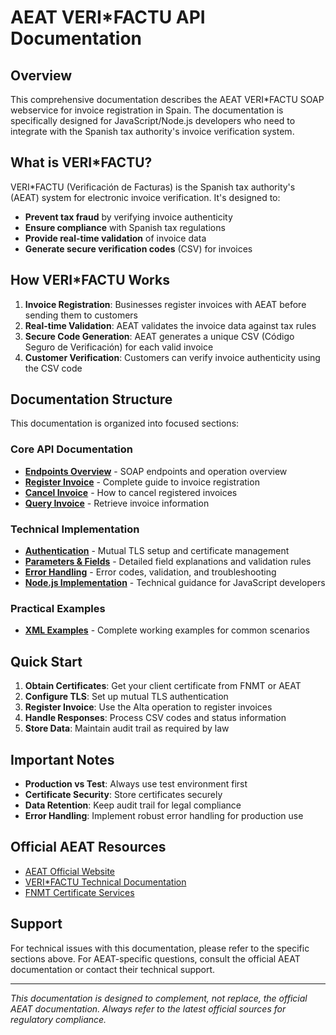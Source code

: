 # AEAT VERI*FACTU API Documentation

## Overview

This comprehensive documentation describes the AEAT VERI*FACTU SOAP webservice for invoice registration in Spain. The documentation is specifically designed for JavaScript/Node.js developers who need to integrate with the Spanish tax authority's invoice verification system.

## What is VERI*FACTU?

VERI*FACTU (Verificación de Facturas) is the Spanish tax authority's (AEAT) system for electronic invoice verification. It's designed to:

- **Prevent tax fraud** by verifying invoice authenticity
- **Ensure compliance** with Spanish tax regulations
- **Provide real-time validation** of invoice data
- **Generate secure verification codes** (CSV) for invoices

## How VERI*FACTU Works

1. **Invoice Registration**: Businesses register invoices with AEAT before sending them to customers
2. **Real-time Validation**: AEAT validates the invoice data against tax rules
3. **Secure Code Generation**: AEAT generates a unique CSV (Código Seguro de Verificación) for each valid invoice
4. **Customer Verification**: Customers can verify invoice authenticity using the CSV code

## Documentation Structure

This documentation is organized into focused sections:

### Core API Documentation
- **[Endpoints Overview](docs/endpoints.md)** - SOAP endpoints and operation overview
- **[Register Invoice](docs/alta-register-invoice.md)** - Complete guide to invoice registration
- **[Cancel Invoice](docs/baja-cancel-invoice.md)** - How to cancel registered invoices
- **[Query Invoice](docs/consulta-query-invoice.md)** - Retrieve invoice information

### Technical Implementation
- **[Authentication](docs/authentication.md)** - Mutual TLS setup and certificate management
- **[Parameters & Fields](docs/parameters-and-fields.md)** - Detailed field explanations and validation rules
- **[Error Handling](docs/error-handling.md)** - Error codes, validation, and troubleshooting
- **[Node.js Implementation](docs/node-implementation.md)** - Technical guidance for JavaScript developers

### Practical Examples
- **[XML Examples](docs/examples.md)** - Complete working examples for common scenarios

## Quick Start

1. **Obtain Certificates**: Get your client certificate from FNMT or AEAT
2. **Configure TLS**: Set up mutual TLS authentication
3. **Register Invoice**: Use the Alta operation to register invoices
4. **Handle Responses**: Process CSV codes and status information
5. **Store Data**: Maintain audit trail as required by law

## Important Notes

- **Production vs Test**: Always use test environment first
- **Certificate Security**: Store certificates securely
- **Data Retention**: Keep audit trail for legal compliance
- **Error Handling**: Implement robust error handling for production use

## Official AEAT Resources

- [AEAT Official Website](https://www.agenciatributaria.es/)
- [VERI*FACTU Technical Documentation](https://www.agenciatributaria.es/AEAT.internet/Inicio/Ayuda/Manuales/_Ayuda_Manuales_/Manuales_tecnico/Manuales_tecnico.html)
- [FNMT Certificate Services](https://www.fnmt.es/)

## Support

For technical issues with this documentation, please refer to the specific sections above. For AEAT-specific questions, consult the official AEAT documentation or contact their technical support.

---

*This documentation is designed to complement, not replace, the official AEAT documentation. Always refer to the latest official sources for regulatory compliance.*

